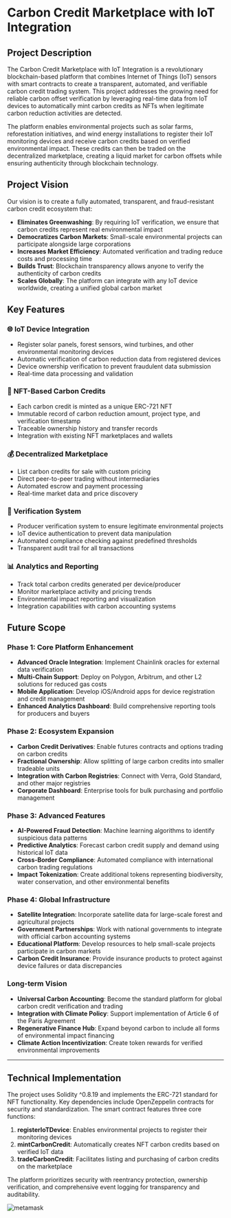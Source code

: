 # Carbon Credit Marketplace with IoT Integration

## Project Description

The Carbon Credit Marketplace with IoT Integration is a revolutionary blockchain-based platform that combines Internet of Things (IoT) sensors with smart contracts to create a transparent, automated, and verifiable carbon credit trading system. This project addresses the growing need for reliable carbon offset verification by leveraging real-time data from IoT devices to automatically mint carbon credits as NFTs when legitimate carbon reduction activities are detected.

The platform enables environmental projects such as solar farms, reforestation initiatives, and wind energy installations to register their IoT monitoring devices and receive carbon credits based on verified environmental impact. These credits can then be traded on the decentralized marketplace, creating a liquid market for carbon offsets while ensuring authenticity through blockchain technology.

## Project Vision

Our vision is to create a fully automated, transparent, and fraud-resistant carbon credit ecosystem that:

- **Eliminates Greenwashing**: By requiring IoT verification, we ensure that carbon credits represent real environmental impact
- **Democratizes Carbon Markets**: Small-scale environmental projects can participate alongside large corporations
- **Increases Market Efficiency**: Automated verification and trading reduce costs and processing time
- **Builds Trust**: Blockchain transparency allows anyone to verify the authenticity of carbon credits
- **Scales Globally**: The platform can integrate with any IoT device worldwide, creating a unified global carbon market

## Key Features

### 🌐 **IoT Device Integration**
- Register solar panels, forest sensors, wind turbines, and other environmental monitoring devices
- Automatic verification of carbon reduction data from registered devices
- Device ownership verification to prevent fraudulent data submission
- Real-time data processing and validation

### 🎫 **NFT-Based Carbon Credits**
- Each carbon credit is minted as a unique ERC-721 NFT
- Immutable record of carbon reduction amount, project type, and verification timestamp
- Traceable ownership history and transfer records
- Integration with existing NFT marketplaces and wallets

### 💰 **Decentralized Marketplace**
- List carbon credits for sale with custom pricing
- Direct peer-to-peer trading without intermediaries
- Automated escrow and payment processing
- Real-time market data and price discovery

### 🔐 **Verification System**
- Producer verification system to ensure legitimate environmental projects
- IoT device authentication to prevent data manipulation
- Automated compliance checking against predefined thresholds
- Transparent audit trail for all transactions

### 📊 **Analytics and Reporting**
- Track total carbon credits generated per device/producer
- Monitor marketplace activity and pricing trends
- Environmental impact reporting and visualization
- Integration capabilities with carbon accounting systems

## Future Scope

### Phase 1: Core Platform Enhancement
- **Advanced Oracle Integration**: Implement Chainlink oracles for external data verification
- **Multi-Chain Support**: Deploy on Polygon, Arbitrum, and other L2 solutions for reduced gas costs
- **Mobile Application**: Develop iOS/Android apps for device registration and credit management
- **Enhanced Analytics Dashboard**: Build comprehensive reporting tools for producers and buyers

### Phase 2: Ecosystem Expansion
- **Carbon Credit Derivatives**: Enable futures contracts and options trading on carbon credits
- **Fractional Ownership**: Allow splitting of large carbon credits into smaller tradeable units
- **Integration with Carbon Registries**: Connect with Verra, Gold Standard, and other major registries
- **Corporate Dashboard**: Enterprise tools for bulk purchasing and portfolio management

### Phase 3: Advanced Features
- **AI-Powered Fraud Detection**: Machine learning algorithms to identify suspicious data patterns
- **Predictive Analytics**: Forecast carbon credit supply and demand using historical IoT data
- **Cross-Border Compliance**: Automated compliance with international carbon trading regulations
- **Impact Tokenization**: Create additional tokens representing biodiversity, water conservation, and other environmental benefits

### Phase 4: Global Infrastructure
- **Satellite Integration**: Incorporate satellite data for large-scale forest and agricultural projects
- **Government Partnerships**: Work with national governments to integrate with official carbon accounting systems
- **Educational Platform**: Develop resources to help small-scale projects participate in carbon markets
- **Carbon Credit Insurance**: Provide insurance products to protect against device failures or data discrepancies

### Long-term Vision
- **Universal Carbon Accounting**: Become the standard platform for global carbon credit verification and trading
- **Integration with Climate Policy**: Support implementation of Article 6 of the Paris Agreement
- **Regenerative Finance Hub**: Expand beyond carbon to include all forms of environmental impact financing
- **Climate Action Incentivization**: Create token rewards for verified environmental improvements

---

## Technical Implementation

The project uses Solidity ^0.8.19 and implements the ERC-721 standard for NFT functionality. Key dependencies include OpenZeppelin contracts for security and standardization. The smart contract features three core functions:

1. **registerIoTDevice**: Enables environmental projects to register their monitoring devices
2. **mintCarbonCredit**: Automatically creates NFT carbon credits based on verified IoT data  
3. **tradeCarbonCredit**: Facilitates listing and purchasing of carbon credits on the marketplace

The platform prioritizes security with reentrancy protection, ownership verification, and comprehensive event logging for transparency and auditability.


![metamask](https://github.com/user-attachments/assets/38d59913-5635-40f4-be2f-2bb944a0aa41)
